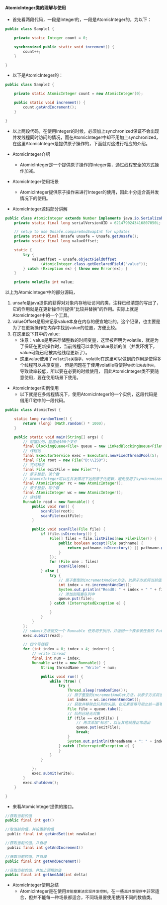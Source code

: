 #### AtomicInteger类的理解与使用
- 首先看两段代码，一段是Integer的，一段是AtomicInteger的，为以下：
```java
public class Sample1 {

    private static Integer count = 0;

    synchronized public static void increment() {
        count++;
    }

}
```
- 以下是AtomicInteger的：
```java
public class Sample2 {

    private static AtomicInteger count = new AtomicInteger(0);

    public static void increment() {
        count.getAndIncrement();
    }

}

```
- 以上两段代码，在使用Integer的时候，必须加上synchronized保证不会出现并发线程同时访问的情况，而在AtomicInteger中却不用加上synchronized，在这里AtomicInteger是提供原子操作的，下面就对这进行相应的介绍。

- AtomicInteger介绍
    - AtomicInteger是一个提供原子操作的Integer类，通过线程安全的方式操作加减。
- AtomicInteger使用场景
    - AtomicInteger提供原子操作来进行Integer的使用，因此十分适合高并发情况下的使用。
- AtomicInteger源码部分讲解
    
```java
public class AtomicInteger extends Number implements java.io.Serializable {
    private static final long serialVersionUID = 6214790243416807050L;

    // setup to use Unsafe.compareAndSwapInt for updates
    private static final Unsafe unsafe = Unsafe.getUnsafe();
    private static final long valueOffset;

    static {
        try {
            valueOffset = unsafe.objectFieldOffset
                (AtomicInteger.class.getDeclaredField("value"));
        } catch (Exception ex) { throw new Error(ex); }
    }

    private volatile int value;

```
以上为AtomicInteger中的部分源码，
1. unsafe是java提供的获得对对象内存地址访问的类，注释已经清楚的写出了，它的作用就是在更新操作时提供“比较并替换”的作用。实际上就是AtomicInteger中的一个工具。
2. valueOffset是用来记录value本身在内存的便宜地址的，这个记录，也主要是为了在更新操作在内存中找到value的位置，方便比较。
3. 在这里说下其中的value:
    - 注意：value是用来存储整数的时间变量，这里被声明为volatile，就是为了保证在更新操作时，当前线程可以拿到value最新的值（并发环境下，value可能已经被其他线程更新了）。
    - 这里value使用了`volatile关键字`，volatile在这里可以做到的作用是使得多个线程可以共享变量，
      但是问题在于使用volatile将使得`VM优化失去作用`，导致效率较低，所以要在必要的时候使用，
      因此AtomicInteger类不要随意使用，要在使用场景下使用。

- AtomicInteger实例使用
   - 以下就是在多线程情况下，使用AtomicInteger的一个实例，这段代码是借用IT宅中的一段代码。

```java
public class AtomicTest {

    static long randomTime() {
        return (long) (Math.random() * 1000);
    }

    public static void main(String[] args) {
        // 阻塞队列，能容纳100个文件
        final BlockingQueue<File> queue = new LinkedBlockingQueue<File>(100);
        // 线程池
        final ExecutorService exec = Executors.newFixedThreadPool(5);
        final File root = new File("D:\\ISO");
        // 完成标志
        final File exitFile = new File("");
        // 原子整型，读个数
        // AtomicInteger可以在并发情况下达到原子化更新，避免使用了synchronized，而且性能非常高。
        final AtomicInteger rc = new AtomicInteger();
        // 原子整型，写个数
        final AtomicInteger wc = new AtomicInteger();
        // 读线程
        Runnable read = new Runnable() {
            public void run() {
                scanFile(root);
                scanFile(exitFile);
            }

            public void scanFile(File file) {
                if (file.isDirectory()) {
                    File[] files = file.listFiles(new FileFilter() {
                        public boolean accept(File pathname) {
                            return pathname.isDirectory() || pathname.getPath().endsWith(".iso");
                        }
                    });
                    for (File one : files)
                        scanFile(one);
                } else {
                    try {
                        // 原子整型的incrementAndGet方法，以原子方式将当前值加 1，返回更新的值
                        int index = rc.incrementAndGet();
                        System.out.println("Read0: " + index + " " + file.getPath());
                        // 添加到阻塞队列中
                        queue.put(file);
                    } catch (InterruptedException e) {

                    }
                }
            }
        };
        // submit方法提交一个 Runnable 任务用于执行，并返回一个表示该任务的 Future。
        exec.submit(read);

        // 四个写线程
        for (int index = 0; index < 4; index++) {
            // write thread
            final int num = index;
            Runnable write = new Runnable() {
                String threadName = "Write" + num;

                public void run() {
                    while (true) {
                        try {
                            Thread.sleep(randomTime());
                            // 原子整型的incrementAndGet方法，以原子方式将当前值加 1，返回更新的值
                            int index = wc.incrementAndGet();
                            // 获取并移除此队列的头部，在元素变得可用之前一直等待（如果有必要）。
                            File file = queue.take();
                            // 队列已经无对象
                            if (file == exitFile) {
                                // 再次添加"标志"，以让其他线程正常退出
                                queue.put(exitFile);
                                break;
                            }
                            System.out.println(threadName + ": " + index + " " + file.getPath());
                        } catch (InterruptedException e) {
                        }
                    }
                }

            };
            exec.submit(write);
        }
        exec.shutdown();
    }

}

```
- 来看AtomicInteger提供的接口。
```java
//获取当前的值
public final int get()

//取当前的值，并设置新的值
 public final int getAndSet(int newValue)

//获取当前的值，并自增
 public final int getAndIncrement()

//获取当前的值，并自减
public final int getAndDecrement()

//获取当前的值，并加上预期的值
public final int getAndAdd(int delta)

```
- AtomicInteger使用总结
    - AtomicInteger是在使用`非阻塞算法实现并发控制`，在一些`高并发程序中`非常适合，但并不能每一种场景都适合，不同场景要使用使用不同的数值类。